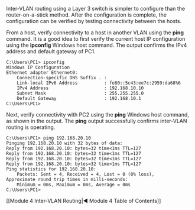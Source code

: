 Inter-VLAN routing using a Layer 3 switch is simpler to configure than the router-on-a-stick method. After the configuration is complete, the configuration can be verified by testing connectivity between the hosts.

From a host, verify connectivity to a host in another VLAN using the **ping** command. It is a good idea to first verify the current host IP configuration using the **ipconfig** Windows host command. The output confirms the IPv4 address and default gateway of PC1.

```
C:\Users\PC1> ipconfig
Windows IP Configuration
Ethernet adapter Ethernet0:  
	Connection-specific DNS Suffix . :
	Link-local IPv6 Address          : fe80::5c43:ee7c:2959:da68%6  
	IPv4 Address                     : 192.168.10.10  
	Subnet Mask                      : 255.255.255.0  
	Default Gateway                  : 192.168.10.1
C:\Users\PC1> 
```

Next, verify connectivity with PC2 using the **ping** Windows host command, as shown in the output. The **ping** output successfully confirms inter-VLAN routing is operating.

```
C:\Users\PC1> ping 192.168.20.10
Pinging 192.168.20.10 with 32 bytes of data:
Reply from 192.168.20.10: bytes=32 time<1ms TTL=127
Reply from 192.168.20.10: bytes=32 time<1ms TTL=127
Reply from 192.168.20.10: bytes=32 time<1ms TTL=127
Reply from 192.168.20.10: bytes=32 time<1ms TTL=127
Ping statistics for 192.168.20.10:    
	Packets: Sent = 4, Received = 4, Lost = 0 (0% loss),
Approximate round trip times in milli-seconds:    
	Minimum = 0ms, Maximum = 0ms, Average = 0ms
C:\Users\PC1>
```

[[Module 4 Inter-VLAN Routing|◀ Module 4 Table of Contents]]